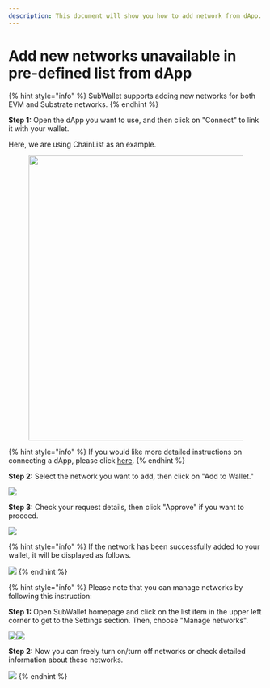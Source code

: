 ```yaml
---
description: This document will show you how to add network from dApp.
---
```


# Add new networks unavailable in pre-defined list from dApp

{% hint style="info" %}
SubWallet supports adding new networks for both EVM and Substrate networks.
{% endhint %}

**Step 1:** Open the dApp you want to use, and then click on "Connect" to link it with your wallet.

Here, we are using ChainList as an example.

<div align="left">

<figure><img src="../../.gitbook/assets/image (1) (1) (1) (1).png" alt="" width="563"><figcaption></figcaption></figure>

</div>

{% hint style="info" %}
If you would like more detailed instructions on connecting a dApp, please click [here](./).
{% endhint %}

**Step 2:** Select the network you want to add, then click on "Add to Wallet."

![](<../../.gitbook/assets/image (4) (1) (1) (1).png>)



**Step 3:** Check your request details, then click "Approve" if you want to proceed.&#x20;

![](<../../.gitbook/assets/image (5) (1) (1) (1).png>)

{% hint style="info" %}
If the network has been successfully added to your wallet, it will be displayed as follows.

![](<../../.gitbook/assets/image (152) (1).png>)
{% endhint %}

{% hint style="info" %}
Please note that you can manage networks by following this instruction:

**Step 1:** Open SubWallet homepage and click on the list item in the upper left corner to get to the Settings section. Then, choose "Manage networks".

![](<../../.gitbook/assets/image (19) (1) (1) (1).png>)![](<../../.gitbook/assets/image (20) (1) (1) (1).png>)

**Step 2:** Now you can freely turn on/turn off networks or check detailed information about these networks.

![](<../../.gitbook/assets/image (208) (1).png>)
{% endhint %}

